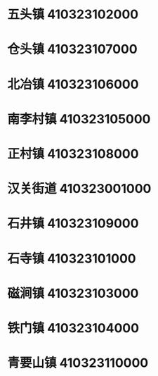 # 五头镇 410323102000
# 仓头镇 410323107000
# 北冶镇 410323106000
# 南李村镇 410323105000
# 正村镇 410323108000
# 汉关街道 410323001000
# 石井镇 410323109000
# 石寺镇 410323101000
# 磁涧镇 410323103000
# 铁门镇 410323104000
# 青要山镇 410323110000
